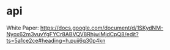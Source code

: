 # api
White Paper: 
https://docs.google.com/document/d/1SKydNM-Nyox62m3vuvYgFYCr8ABVQV8RhjwiMjdCpQ8/edit?ts=5a1ce2ce#heading=h.puii6q30p4kn
